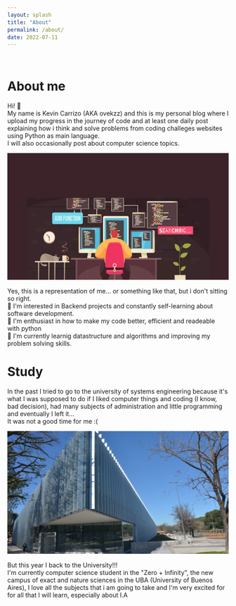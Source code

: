 ```yaml
---
layout: splash
title: "About"
permalink: /about/
date: 2022-07-11
---
```

<br>

# About me

Hi! 👋   
My name is Kevin Carrizo (AKA ovekzz) and this is my personal blog where I upload my progress in the journey of code and at least one daily post explaining how i think and solve problems from coding challeges websites using Python as main language.  
I will also occasionally post about computer science topics.

![](/assets/images/progwithcat.png)

Yes, this is a representation of me... or something like that, but i don't sitting so right.  
👀 I'm interested in Backend projects and constantly self-learning about software development.  
💞️ I'm enthusiast in how to make my code better, efficient and readeable with python  
🌱 I'm currently learnig datastructure and algorithms and improving my problem solving skills.

# Study

In the past I tried to go to the university of systems engineering because it's what I was supposed to do if I liked computer things and coding (I know, bad decision), had many subjects of administration and little programming and eventually I left it...  
It was not a good time for me :(

![](/assets/images/ceromasinfinito.jpg)

But this year I back to the University!!!  
I'm currently computer science student in the "Zero + Infinity", the new campus of exact and nature sciences in the UBA (University of Buenos Aires), I love all the subjects that i am going to take and I'm very excited for for all that I will learn, especially about I.A
